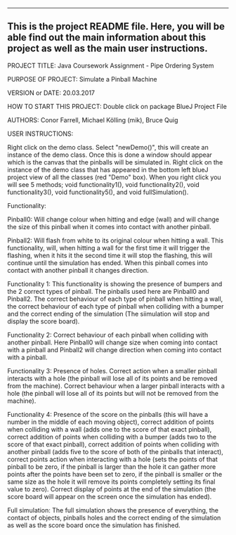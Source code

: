 ------------------------------------------------------------------------
This is the project README file. Here, you will be able find out the
main information about this project as well as the main user
instructions.
------------------------------------------------------------------------

PROJECT TITLE: Java Coursework Assignment - Pipe Ordering System

PURPOSE OF PROJECT: Simulate a Pinball Machine

VERSION or DATE: 20.03.2017

HOW TO START THIS PROJECT: Double click on package BlueJ Project File

AUTHORS: Conor Farrell, Michael Kölling (mik), Bruce Quig

USER INSTRUCTIONS:

Right click on the demo class. Select "newDemo()", this will create an instance of
the demo class. Once this is done a window should appear which is the canvas that the pinballs will
be simulated in. Right click on the instance of the demo class that has appeared in the bottom left
blueJ project view of all the classes (red "Demo" box). When you right click you will see 5 methods;
void functionality1(), void functionality2(), void functionality3(), void functionality5(), and
void fullSimulation().

Functionality:

Pinball0: Will change colour when hitting and edge (wall) and will change the size of this pinball when it comes
into contact with another pinball.

Pinball2: Will flash from white to its original colour when hitting a wall. This functionality, will, when hitting
a wall for the first time it will trigger the flashing, when it hits it the second time it will stop the flashing,
this will continue until the simulation has ended. When this pinball comes into contact with another pinball it
changes direction.

Functionality 1: This functionality is showing the presence of bumpers and the 2 correct types of pinball. The
pinballs used here are Pinball0 and Pinball2. The correct behaviour of each type of pinball when hitting a wall,
the correct behaviour of each type of pinball when colliding with a bumper and the correct ending of the simulation
(The siimulation will stop and display the score board).

Functionality 2: Correct behaviour of each pinball when colliding with another pinball. Here Pinball0 will change
size when coming into contact with a pinball and Pinball2 will change direction when coming into contact with
a pinball.

Functionality 3: Presence of holes. Correct action when a smaller pinball interacts with a hole (the pinball will
lose all of its points and be removed from the machine). Correct behaviour when a larger pinball interacts with a
hole (the pinball will lose all of its points but will not be removed from the machine).

Functionality 4: Presence of the score on the pinballs (this will have a number in the middle of each moving
object), correct addition of points when colliding with a wall (adds one to the score of that exact pinball),
correct addition of points when colliding with a bumper (adds two to the score of that exact pinball),
correct addition of points when colliding with another pinball (adds five to the score of both of the
pinballs that interact), correct points action when interacting with a hole (sets the points of that pinball to
be zero, if the pinball is larger than the hole it can gather more points after the points have been set to
zero, if the pinball is smaller or the same size as the hole it will remove its points completely setting its
final value to zero). Correct display of points at the end of the simulation (the score board will appear on
the screen once the simulation has ended).

Full simulation: The full simulation shows the presence of everything, the contact of objects, pinballs holes and the correct ending of the
simulation as well as the score board once the simulation has finished.
